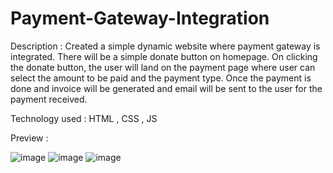 # Payment-Gateway-Integration

Description : Created a simple dynamic website where payment gateway is integrated. There will be a simple donate button on homepage. On clicking the donate button, the user will land on the payment page where user can select the amount to be paid and the payment type. Once  the payment is done and invoice will be generated and email will be sent to the user for the payment received.

Technology used : HTML , CSS , JS 

Preview : 

![image](https://user-images.githubusercontent.com/89749348/190854921-648357c6-5eea-4b11-a289-3b6b7c635821.png)
![image](https://user-images.githubusercontent.com/89749348/190855002-c4ce1b24-ad24-4d70-aa00-1f92afaf6e84.png)
![image](https://user-images.githubusercontent.com/89749348/190854985-bb3063aa-87ac-4df6-9e90-5241448669af.png)

